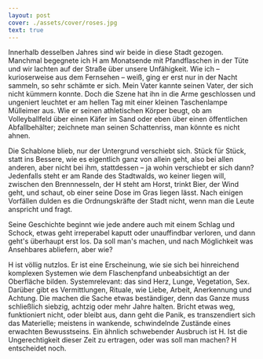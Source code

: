 ```yaml
---
layout: post
cover: ./assets/cover/roses.jpg
text: true
---
```

Innerhalb desselben Jahres sind wir beide in diese Stadt gezogen. Manchmal begegnete ich H am Monatsende mit Pfandflaschen in der Tüte und wir lachten auf der Straße über unsere Unfähigkeit. Wie ich – kurioserweise aus dem Fernsehen – weiß, ging er erst nur in der Nacht sammeln, so sehr schämte er sich. Mein Vater kannte seinen Vater, der sich nicht kümmern konnte. Doch die Szene hat ihn in die Arme geschlossen und ungeniert leuchtet er am hellen Tag mit einer kleinen Taschenlampe Mülleimer aus. Wie er seinen athletischen Körper beugt, ob am Volleyballfeld über einen Käfer im Sand oder eben über einen öffentlichen Abfallbehälter; zeichnete man seinen Schattenriss, man könnte es nicht ahnen. 

Die Schablone blieb, nur der Untergrund verschiebt sich. Stück für Stück, statt ins Bessere, wie es eigentlich ganz von allein geht, also bei allen anderen, aber nicht bei ihm, stattdessen – ja wohin verschiebt er sich dann? Jedenfalls steht er am Rande des Stadtwalds, wo keiner liegen will, zwischen den Brennnesseln, der H steht am Horst, trinkt Bier, der Wind geht, und schaut, ob einer seine Dose im Gras liegen lässt. Nach einigen Vorfällen dulden es die Ordnungskräfte der Stadt nicht, wenn man die Leute anspricht und fragt.

Seine Geschichte beginnt wie jede andere auch mit einem Schlag und Schock, etwas geht irreperabel kaputt oder unauffindbar verloren, und dann geht's überhaupt erst los. Da soll man's machen, und nach Möglichkeit was Ansehbares abliefern, aber wie?

H ist völlig nutzlos. Er ist eine Erscheinung, wie sie sich bei hinreichend komplexen Systemen wie dem Flaschenpfand unbeabsichtigt an der Oberfläche bilden. Systemrelevant: das sind Herz, Lunge, Vegetation, Sex. Darüber gibt es Vermittlungen, Rituale, wie Liebe, Arbeit, Anerkennung und Achtung. Die machen die Sache etwas beständiger, denn das Ganze muss schließlich siebzig, achtzig oder mehr Jahre halten. Bricht etwas weg, funktioniert nicht, oder bleibt aus, dann geht die Panik, es transzendiert sich das Materielle; meistens in wankende, schwindelnde Zustände eines erwachten Bewusstseins. Ein ähnlich schwebender Ausbruch ist H. Ist die Ungerechtigkeit dieser Zeit zu ertragen, oder was soll man machen? H entscheidet noch.